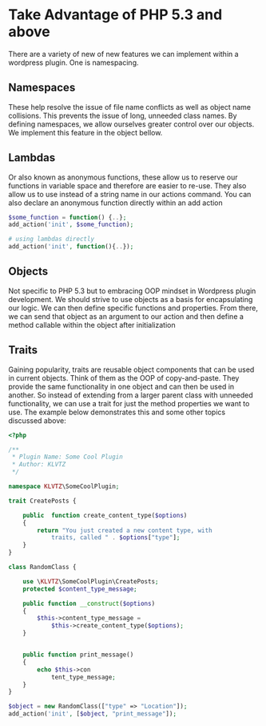 Take Advantage of PHP 5.3 and above
===================================
There are a variety of new of new features we can implement within a wordpress
plugin. One is namespacing.

Namespaces
----------
These help resolve the issue of file name conflicts as well as object name
collisions. This prevents the issue of long, unneeded class names. By defining
namespaces, we allow ourselves greater control over our objects. We implement
this feature in the object bellow.

Lambdas
-------
Or also known as anonymous functions, these allow us to reserve our functions in
variable space and therefore are easier to re-use. They also allow us to use
instead of a string name in our actions command. You can also declare an
anonymous function directly within an add action

```php
$some_function = function() {..};
add_action('init', $some_function);

# using lambdas directly
add_action('init', function(){..});
```

Objects
-------
Not specific to PHP 5.3 but to embracing OOP mindset in Wordpress plugin
development. We should strive to use objects as a basis for encapsulating our
logic. We can then define specific functions and properties. From there, we can
send that object as an argument to our action and then define a method callable
within the object after initialization

Traits
------
Gaining popularity, traits are reusable object components that can be used in
current objects. Think of them as the OOP of copy-and-paste. They provide the
same functionality in one object and can then be used in another. So instead of
extending from a larger parent class with unneeded functionality, we can use a
trait for just the method properties we want to use. The example below
demonstrates this and some other topics discussed above:

```php
<?php

/**
 * Plugin Name: Some Cool Plugin
 * Author: KLVTZ
 */

namespace KLVTZ\SomeCoolPlugin;

trait CreatePosts {

	public  function create_content_type($options)
	{
		return "You just created a new content type, with
			traits, called " . $options["type"];
	}
}

class RandomClass {

	use \KLVTZ\SomeCoolPlugin\CreatePosts; 
	protected $content_type_message;

	public function __construct($options)
	{
		$this->content_type_message =
			$this->create_content_type($options);
	}


	public function print_message()
	{
		echo $this->con
			tent_type_message;
	}
}

$object = new RandomClass(["type" => "Location"]);
add_action('init', [$object, "print_message"]);
```
